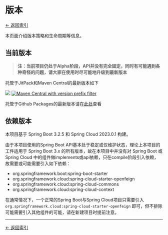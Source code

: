# 版本

[<- 返回索引](index.md)

本页面介绍版本策略和生命周期等信息。

## 当前版本

>__注：当前项目仍处于Alpha阶段，API并没有完全固定，同时有可能遇到各种奇怪的问题，请大家在使用时尽可能地升级到最新版本__

托管于JitPack和Maven Central的最新版本如下

[![](https://jitpack.io/v/icu.fangkehou/dapr-spring.svg)](https://jitpack.io/#icu.fangkehou/dapr-spring)
[![Maven Central with version prefix filter](https://img.shields.io/maven-central/v/icu.fangkehou/dapr-spring-boot-starter.svg)](http://search.maven.org/#search%7Cga%7C1%7Cg%3A%22icu.fangkehou%22%20dapr)

托管于Github Packages的最新版本请在[此处](https://github.com/fangkehou-team/dapr-spring/packages/)查看

## 依赖版本

本项目基于 Spring Boot 3.2.5 和 Spring Cloud 2023.0.1 构建。

由于本项目使用的Spring Boot API基本处于稳定或仅维护状态，理论上本项目的工件适用于 Spring Boot 3.x 的所有版本，故在本项目中并没有对 Spring Boot 或 Spring Cloud 中的组件做implements或api依赖，只在compile阶段引入依赖，故需要或可能需要引入如下依赖：

- org.springframework.boot:spring-boot-starter
- org.springframework.cloud:spring-cloud-starter-openfeign
- org.springframework.cloud:spring-cloud-commons
- org.springframework.cloud:spring-cloud-context

在通常情况下，一个正常的Spring Boot与Spring Cloud项目只需要引入 `org.springframework.cloud:spring-cloud-starter-openfeign` 即可，但不排除可能需要引入其他组件的可能，请在新建项目时提前注意。

---

[<- 返回索引](index.md)

